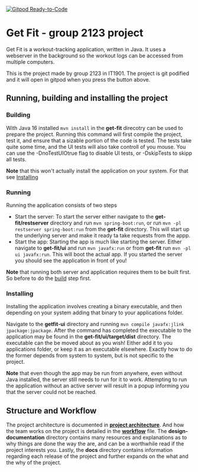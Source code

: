 [![Gitpod Ready-to-Code](https://img.shields.io/badge/Gitpod-Ready--to--Code-blue?logo=gitpod)](https://gitpod.stud.ntnu.no/#https://gitlab.stud.idi.ntnu.no/it1901/groups-2021/gr2123/gr2123)

# Get Fit - group 2123 project 

Get Fit is a workout-tracking application, written in Java. It uses a webserver in the background so the workout logs can be accessed from multiple computers.

This is the project made by group 2123 in IT1901. The project is git podified and it will open in gitpod when you press the button above.

## Running, building and installing the project

### Building

With Java 16 installed `mvn install` in the **get-fit** direcotry can be used to prepare the project. Running this command will first compile the project, test it, and ensure that a sizable portion of the code is tested. The tests take quite some time, and the UI tests will also take controll of you mouse. You can use the -DnoTestUIOtrue flag to disable UI tests, or -DskipTests to skipp all tests.

**Note** that this won't actually install the application on your system. For that see [Installing](#Installing) 

### Running

Running the application consists of two steps

- Start the server: To start the server either navigate to the **get-fit/restserver** directory and run `mvn spring-boot:run`, or run `mvn -pl restserver spring-boot:run` from the **get-fit** directory. This will start up the underlying server and make it ready ta take requests from the appp.
- Start the app: Starting the app is much like starting the server. Either navigate to **get-fit/ui** and run `mvn javafx:run` or from **get-fit** run `mvn -pl ui javafx:run`. This will boot the actual app. If you started the server you should see the application in front of you!

**Note** that running both server and application requires them to be built first. So before to do the [build](#Building) step first.

### Installing

Installing the application involves creating a binary executable, and then depending on your system adding that binary to your applications folder.

Navigate to the **getfit-ui** directory and running `mvn compile javafx:jlink jpackage:jpackage`. After the command has completed the executable to the application may be found in the **get-fit/ui/target/dist** directory. The executable can the be moved about as you wish! Either add it to you applications folder, or keep it as an executable elsewhere. Exactly how to do the former depends from system to system, but is not specific to the project.

**Note** that even though the app may be run from anywhere, even without Java installed, the server still needs to run for it to work. Attempting to run the application without an active server will result in a popup informing you that the server could not be reached.


## Structure and Workflow

The project architecture is documented in **[project architecture](/design-documentation/project-architecture/README.md)**. And how the team works on the project is detailed in the **[workflow](workflow.md)** file. The **design-documentation** directory contains many resources and explanations as to why things are done the way the are, and can be a worthwhile read if the project interests you. Lastly, the **docs** directory contains information regarding each release of the project and further expands on the what and the why of the project.